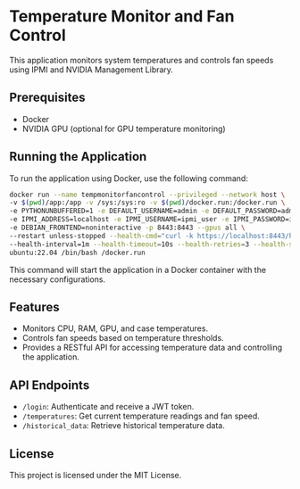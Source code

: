 # Temperature Monitor and Fan Control

This application monitors system temperatures and controls fan speeds using IPMI and NVIDIA Management Library.

## Prerequisites

- Docker
- NVIDIA GPU (optional for GPU temperature monitoring)

## Running the Application

To run the application using Docker, use the following command:

```bash
docker run --name tempmonitorfancontrol --privileged --network host \
-v $(pwd)/app:/app -v /sys:/sys:ro -v $(pwd)/docker.run:/docker.run \
-e PYTHONUNBUFFERED=1 -e DEFAULT_USERNAME=admin -e DEFAULT_PASSWORD=admin \
-e IPMI_ADDRESS=localhost -e IPMI_USERNAME=ipmi_user -e IPMI_PASSWORD=ipmi_password \
-e DEBIAN_FRONTEND=noninteractive -p 8443:8443 --gpus all \
--restart unless-stopped --health-cmd="curl -k https://localhost:8443/health" \
--health-interval=1m --health-timeout=10s --health-retries=3 --health-start-period=40s \
ubuntu:22.04 /bin/bash /docker.run
```

This command will start the application in a Docker container with the necessary configurations.

## Features

- Monitors CPU, RAM, GPU, and case temperatures.
- Controls fan speeds based on temperature thresholds.
- Provides a RESTful API for accessing temperature data and controlling the application.

## API Endpoints

- `/login`: Authenticate and receive a JWT token.
- `/temperatures`: Get current temperature readings and fan speed.
- `/historical_data`: Retrieve historical temperature data.

## License

This project is licensed under the MIT License.
